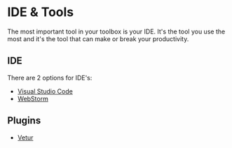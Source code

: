 # IDE & Tools
The most important tool in your toolbox is your IDE. It's the tool you use the most and it's the tool that can make or break your productivity.

## IDE
There are 2 options for IDE's:
- [Visual Studio Code](https://code.visualstudio.com/)
- [WebStorm](https://www.jetbrains.com/webstorm/)

## Plugins
- [Vetur](https://marketplace.visualstudio.com/items?itemName=octref.vetur)
